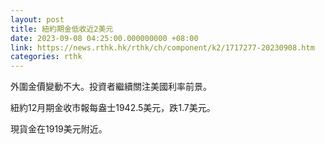 ```yaml
---
layout: post
title: 紐約期金低收近2美元
date: 2023-09-08 04:25:00.000000000 +08:00
link: https://news.rthk.hk/rthk/ch/component/k2/1717277-20230908.htm
categories: rthk
---
```


外圍金價變動不大。投資者繼續關注美國利率前景。

紐約12月期金收市報每盎士1942.5美元，跌1.7美元。

現貨金在1919美元附近。
